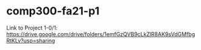 # comp300-fa21-p1

Link to Project 1-0/1: https://drive.google.com/drive/folders/1emfGzQVB9cLkZlR8AK9sVdGMfbgRtKLv?usp=sharing

